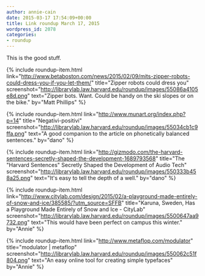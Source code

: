 ```yaml
---
author: annie-cain
date: 2015-03-17 17:54:09+00:00
title: Link roundup March 17, 2015
wordpress_id: 2078
categories:
- roundup
---
```


This is the good stuff.

{% include roundup-item.html
  link="http://www.betaboston.com/news/2015/02/09/mits-zipper-robots-could-dress-you-if-you-let-them/"
  title="Zipper robots could dress you"
  screenshot="http://librarylab.law.harvard.edu/roundup/images/55086a4105e8d.png"
  text="Zipper bots. Want. Could be handy on the ski slopes or on the bike."
  by="Matt Phillips"
%}

{% include roundup-item.html
  link="http://www.munart.org/index.php?p=14"
  title="Negativi-positivi"
  screenshot="http://librarylab.law.harvard.edu/roundup/images/55034cb1c9ffa.png"
  text="A good companion to the article on phonetically balanced sentences."
  by="dano"
%}

{% include roundup-item.html
  link="http://gizmodo.com/the-harvard-sentences-secretly-shaped-the-development-1689793568"
  title="The \"Harvard Sentences\" Secretly Shaped the Development of Audio Tech"
  screenshot="http://librarylab.law.harvard.edu/roundup/images/550333b458a25.png"
  text="It's easy to tell the depth of a well."
  by="dano"
%}

{% include roundup-item.html
  link="http://www.citylab.com/design/2015/02/a-playground-made-entirely-of-snow-and-ice/385585/?utm_source=SFFB"
  title="Karuna, Sweden, Has a Playground Made Entirely of Snow and Ice - CityLab"
  screenshot="http://librarylab.law.harvard.edu/roundup/images/5500647aa9732.png"
  text="This would have been perfect on campus this winter."
  by="Annie"
%}

{% include roundup-item.html
  link="http://www.metaflop.com/modulator"
  title="modulator | metaflop"
  screenshot="http://librarylab.law.harvard.edu/roundup/images/550062c51f804.png"
  text="An easy online tool for creating simple typefaces"
  by="Annie"
%}
